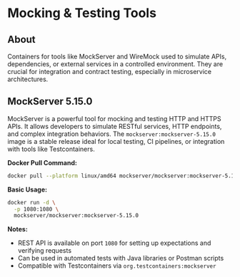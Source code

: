 # Mocking & Testing Tools

## About

Containers for tools like MockServer and WireMock used to simulate APIs, dependencies, or external services in a controlled environment. They are crucial for integration and contract testing, especially in microservice architectures.

## **MockServer 5.15.0**

MockServer is a powerful tool for mocking and testing HTTP and HTTPS APIs. It allows developers to simulate RESTful services, HTTP endpoints, and complex integration behaviors. The `mockserver:mockserver-5.15.0` image is a stable release ideal for local testing, CI pipelines, or integration with tools like Testcontainers.

**Docker Pull Command:**

```bash
docker pull --platform linux/amd64 mockserver/mockserver:mockserver-5.15.0
```

**Basic Usage:**

```bash
docker run -d \
  -p 1080:1080 \
  mockserver/mockserver:mockserver-5.15.0
```

**Notes:**

* REST API is available on port `1080` for setting up expectations and verifying requests
* Can be used in automated tests with Java libraries or Postman scripts
* Compatible with Testcontainers via `org.testcontainers:mockserver`
